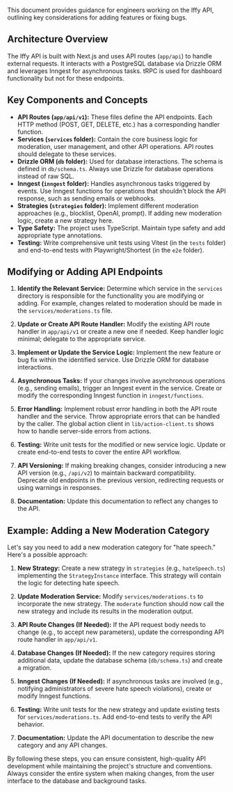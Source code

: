 This document provides guidance for engineers working on the Iffy API, outlining key considerations for adding features or fixing bugs.

## Architecture Overview

The Iffy API is built with Next.js and uses API routes (`app/api`) to handle external requests. It interacts with a PostgreSQL database via Drizzle ORM and leverages Inngest for asynchronous tasks. tRPC is used for dashboard functionality but not for these endpoints.

## Key Components and Concepts

- **API Routes (`app/api/v1`):** These files define the API endpoints. Each HTTP method (POST, GET, DELETE, etc.) has a corresponding handler function.
- **Services (`services` folder):** Contain the core business logic for moderation, user management, and other API operations. API routes should delegate to these services.
- **Drizzle ORM (`db` folder):** Used for database interactions. The schema is defined in `db/schema.ts`. Always use Drizzle for database operations instead of raw SQL.
- **Inngest (`inngest` folder):** Handles asynchronous tasks triggered by events. Use Inngest functions for operations that shouldn't block the API response, such as sending emails or webhooks.
- **Strategies (`strategies` folder):** Implement different moderation approaches (e.g., blocklist, OpenAI, prompt). If adding new moderation logic, create a new strategy here.
- **Type Safety:** The project uses TypeScript. Maintain type safety and add appropriate type annotations.
- **Testing:** Write comprehensive unit tests using Vitest (in the `tests` folder) and end-to-end tests with Playwright/Shortest (in the `e2e` folder).

## Modifying or Adding API Endpoints

1. **Identify the Relevant Service:** Determine which service in the `services` directory is responsible for the functionality you are modifying or adding. For example, changes related to moderation should be made in the `services/moderations.ts` file.

2. **Update or Create API Route Handler:** Modify the existing API route handler in `app/api/v1` or create a new one if needed. Keep handler logic minimal; delegate to the appropriate service.

3. **Implement or Update the Service Logic:** Implement the new feature or bug fix within the identified service. Use Drizzle ORM for database interactions.

4. **Asynchronous Tasks:** If your changes involve asynchronous operations (e.g., sending emails), trigger an Inngest event in the service. Create or modify the corresponding Inngest function in `inngest/functions`.

5. **Error Handling:** Implement robust error handling in both the API route handler and the service. Throw appropriate errors that can be handled by the caller. The global action client in `lib/action-client.ts` shows how to handle server-side errors from actions.

6. **Testing:** Write unit tests for the modified or new service logic. Update or create end-to-end tests to cover the entire API workflow.

7. **API Versioning:** If making breaking changes, consider introducing a new API version (e.g., `/api/v2`) to maintain backward compatibility. Deprecate old endpoints in the previous version, redirecting requests or using warnings in responses.

8. **Documentation:** Update this documentation to reflect any changes to the API.

## Example: Adding a New Moderation Category

Let's say you need to add a new moderation category for "hate speech." Here's a possible approach:

1. **New Strategy:** Create a new strategy in `strategies` (e.g., `hateSpeech.ts`) implementing the `StrategyInstance` interface. This strategy will contain the logic for detecting hate speech.

2. **Update Moderation Service:** Modify `services/moderations.ts` to incorporate the new strategy. The `moderate` function should now call the new strategy and include its results in the moderation output.

3. **API Route Changes (If Needed):** If the API request body needs to change (e.g., to accept new parameters), update the corresponding API route handler in `app/api/v1`.

4. **Database Changes (If Needed):** If the new category requires storing additional data, update the database schema (`db/schema.ts`) and create a migration.

5. **Inngest Changes (If Needed):** If asynchronous tasks are involved (e.g., notifying administrators of severe hate speech violations), create or modify Inngest functions.

6. **Testing:** Write unit tests for the new strategy and update existing tests for `services/moderations.ts`. Add end-to-end tests to verify the API behavior.

7. **Documentation:** Update the API documentation to describe the new category and any API changes.

By following these steps, you can ensure consistent, high-quality API development while maintaining the project's structure and conventions. Always consider the entire system when making changes, from the user interface to the database and background tasks.
